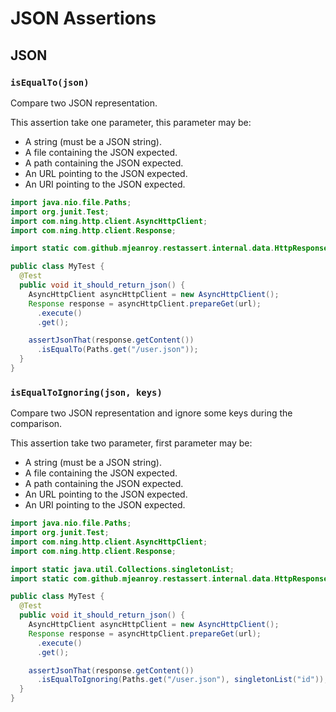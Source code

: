 # JSON Assertions

## JSON

### `isEqualTo(json)`

Compare two JSON representation.

This assertion take one parameter, this parameter may be:

- A string (must be a JSON string).
- A file containing the JSON expected.
- A path containing the JSON expected.
- An URL pointing to the JSON expected.
- An URI pointing to the JSON expected.


```java
import java.nio.file.Paths;
import org.junit.Test;
import com.ning.http.client.AsyncHttpClient;
import com.ning.http.client.Response;

import static com.github.mjeanroy.restassert.internal.data.HttpResponse.JsonAssertions.assertJsonThat;

public class MyTest {
  @Test
  public void it_should_return_json() {
    AsyncHttpClient asyncHttpClient = new AsyncHttpClient();
    Response response = asyncHttpClient.prepareGet(url);
      .execute()
      .get();

    assertJsonThat(response.getContent())
      .isEqualTo(Paths.get("/user.json"));
  }
}
```

### `isEqualToIgnoring(json, keys)`

Compare two JSON representation and ignore some keys during the comparison.

This assertion take two parameter, first parameter may be:

- A string (must be a JSON string).
- A file containing the JSON expected.
- A path containing the JSON expected.
- An URL pointing to the JSON expected.
- An URI pointing to the JSON expected.

```java
import java.nio.file.Paths;
import org.junit.Test;
import com.ning.http.client.AsyncHttpClient;
import com.ning.http.client.Response;

import static java.util.Collections.singletonList;
import static com.github.mjeanroy.restassert.internal.data.HttpResponse.JsonAssertions.assertJsonThat;

public class MyTest {
  @Test
  public void it_should_return_json() {
    AsyncHttpClient asyncHttpClient = new AsyncHttpClient();
    Response response = asyncHttpClient.prepareGet(url);
      .execute()
      .get();

    assertJsonThat(response.getContent())
      .isEqualToIgnoring(Paths.get("/user.json"), singletonList("id"));
  }
}
```
